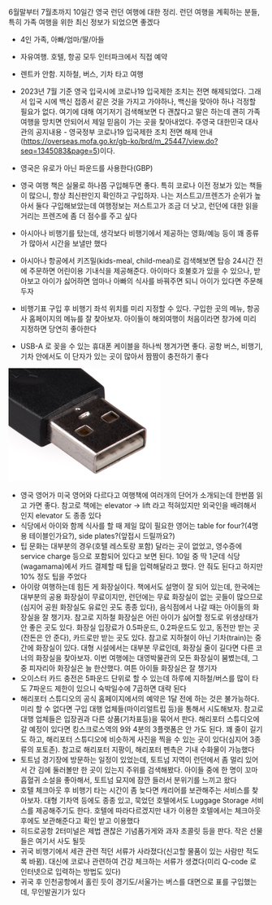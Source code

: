  6월말부터 7월초까지 10일간 영국 런던 여행에 대한 정리. 런던 여행을 계획하는 분들, 특히 가족 여행을 위한 최신 정보가 되었으면 좋겠다

 * 4인 가족, 아빠/엄마/딸/아들
 * 자유여행. 호텔, 항공 모두 인터파크에서 직접 예약
 * 렌트카 안함. 지하철, 버스, 기차 타고 여행

 * 2023년 7월 기준 영국 입국시에 코로나19 입국제한 조치는 전면 해제되었다. 그래서 입국 시에 백신 접종서 같은 것을 가지고 가야하나, 백신을 맞아야 하나 걱정할 필요가 없다. 여기에 대해 여기저기 검색해보면 다 괜찮다고 말은 하는데 괜히 가족 여행을 망치면 안되어서 제일 믿음이 가는 곳을 찾아내었다. 주영국 대한민국 대사관의 공지내용 - 영국정부 코로나19 입국제한 조치 전면 해제 안내(https://overseas.mofa.go.kr/gb-ko/brd/m_25447/view.do?seq=1345083&page=5)이다.
 * 영국은 유로가 아닌 파운드를 사용한다(GBP)
 * 영국 여행 책은 실물로 하나쯤 구입해두면 좋다. 특히 코로나 이전 정보가 있는 책들이 많으니, 항상 최신판인지 확인하고 구입하자. 나는 저스트고/프렌즈가 순위가 높아서 둘다 구입해보았는데 여행정보는 저스트고가 조금 더 낫고, 런던에 대한 읽을거리는 프렌즈에 좀 더 점수를 주고 싶다
 * 아시아나 비행기를 탔는데, 생각보다 비행기에서 제공하는 영화/예능 등이 꽤 종류가 많아서 시간을 보낼만 했다
 * 아시아나 항공에서 키즈밀(kids-meal, child-meal)로 검색해보면 탑승 24시간 전에 주문하면 어린이용 기내식을 제공해준다. 아이마다 호불호가 있을 수 있으나, 받아보고 아이가 싫어하면 엄마나 아빠의 식사를 바꿔주면 되니 아이가 있다면 주문해두자
 * 비행기표 구입 후 비행기 좌석 위치를 미리 지정할 수 있다. 구입한 곳의 메뉴, 항공사 홈페이지의 메뉴를 잘 찾아보자. 아이들이 해외여행이 처음이라면 창가에 미리 지정하면 당연히 좋아한다
 * USB-A 로 꽂을 수 있는 휴대폰 케이블을 하나씩 챙겨가면 좋다. 공항 버스, 비행기, 기차 안에서도 이 단자가 있는 곳이 많아서 짬짬이 충전하기 좋다
 
![usb-a.png](usb-a.png)
 * 영국 영어가 미국 영어와 다르다고 여행책에 여러개의 단어가 소개되는데 한번쯤 읽고 가면 좋다. 참고로 책에는 elevator -> lift 라고 적혀있지만 외국인을 배려해서 인지 elevator 도 종종 있다
 * 식당에서 아이와 함께 식사를 할 때 제일 많이 필요한 영어는 table for four?(4명용 테이블인가요?), side plates?(앞접시 드릴까요?)
 * 팁 문화는 대부분의 경우(호텔 레스토랑 포함) 달라는 곳이 없었고, 영수증에 service charge 등으로 포함되어 있다고 보면 된다. 10일 중 딱 1군데 식당(wagamama)에서 카드 결제할 때 팁을 입력해달라고 했다. 안 줘도 된다고 하지만 10% 정도 팁을 주었다
 * 아이랑 여행하는데 힘든 게 화장실이다. 책에서도 설명이 잘 되어 있는데, 한국에는 대부분의 공용 화장실이 무료이지만, 런던에는 무료 화장실이 없는 곳들이 많으므로(심지어 공원 화장실도 유료인 곳도 종종 있다), 음식점에서 나갈 때는 아이들의 화장실을 잘 챙기자. 참고로 지하철 화장실은 어린 아이가 싫어할 정도로 위생상태가 안 좋은 곳도 있다. 화장실 입장료가 0.5파운드, 0.2파운드도 있고, 동전만 받는 곳(잔돈은 안 준다), 카드로만 받는 곳도 있다. 참고로 지하철이 아닌 기차(train)는 중간에 화장실이 있다. 대형 시설에서는 대부분 무료인데, 화장실 줄이 길다면 다른 코너의 화장실을 찾아보자. 이번 여행에는 대영박물관의 모든 화장실이 붐볐는데, 그 중 피자리아 화장실은 늘 한산했다. 여튼 아이들 화장실은 잘 챙기자
 * 오이스터 카드 충전은 5파운드 단위로 할 수 있는데 하루에 지하철/버스를 많이 타도 7파운드 제한이 있으니 숙박일수에 7곱하면 대략 된다
 * 해리포터 스튜디오의 공식 홈페이지에서의 예약은 1달 전에 하는 것은 불가능하다. 미리 할 수 없다면 구입 대행 업체들(마이리얼트립 등)을 통해서 시도해보자. 참고로 대행 업체들은 입장권과 다른 상품(기차표등)을 묶어서 판다. 해리포터 스튜디오에 갈 예정이 있다면 킹스크로스역의 9와 4분의 3플랫폼은 안 가도 된다. 꽤 줄이 길기도 하고, 해리포터 스튜디오에 비슷하게 사진을 찍을 수 있는 곳이 있다(심지어 3종류의 포토존). 참고로 해리포터 지팡이, 해리포터 펜촉은 기내 수화물이 가능했다
 * 토트넘 경기장에 방문하는 일정이 있었는데, 토트넘 지역이 런던에서 좀 멀리 있어서 간 김에 둘러볼만 한 곳이 있는지 주위를 검색해봤다. 아이들 중에 한 명이 꼬마흡혈귀 소설을 좋아해서, 토트넘 묘지에 잠깐 들러서 분위기를 느끼고 왔다
 * 호텔 체크아웃 후 비행기 타는 시간이 좀 늦다면 캐리어를 보관해주는 서비스를 찾아보자. 대형 기차역 등에도 종종 있고, 묵었던 호텔에서도 Luggage Storage 서비스를 제공해주기도 한다. 호텔에 따라다르겠지만 내가 이용한 호텔에서는 체크아웃 후에도 보관해준다고 확인 받고 이용했다
 * 히드로공항 2터미널은 제법 괜찮은 기념품가게와 과자 초콜릿 등을 판다. 작은 선물들은 여기서 사도 될듯
 * 귀국 비행기에서 세관 관련 적던 서류가 사라졌다(신고할 물품이 있는 사람만 적도록 바뀜). 대신에 코로나 관련하여 건강 체크하는 서류가 생겼다(미리 Q-code 로 인터넷으로 입력하는 방법도 있다)
 * 귀국 후 인천공항에서 홀린 듯이 경기도/서울가는 버스를 대면으로 표를 구입했는데, 무인발권기가 있다




